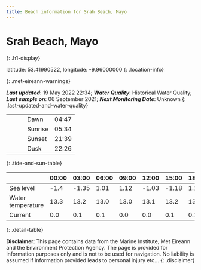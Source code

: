 ```yaml
---
title: Beach information for Srah Beach, Mayo
---
```

# Srah Beach, Mayo 
{: .h1-display}

latitude: 53.41990522, longitude: -9.96000000
{: .location-info}


{: .met-eireann-warnings}

___Last updated___: 19 May 2022 22:34; ___Water Quality___: Historical Water Quality;
___Last sample on___: 06 September 2021; ___Next Monitoring Date___: Unknown
{: .last-updated-and-water-quality}

|   |   |   |   |   |
|---|---|---|---|---|
|   |   |   | Dawn  | 04:47 |
|   |   |   | Sunrise  | 05:34 |
|   |   |   | Sunset  | 21:39 |
|   |   |   | Dusk  | 22:26 |
{: .tide-and-sun-table}

<div></div>

| | 00:00 | 03:00 | 06:00 | 09:00 | 12:00 | 15:00 | 18:00 | 21:00 |
|---|---|---|---|---|---|---|---|---|
| Sea level | -1.4 | -1.35 | 1.01 | 1.12| -1.03 | -1.18 | 1.11 | 1.5 |
| Water temperature | 13.3 | 13.2 | 13.0 | 13.0 | 13.1 | 13.2 | 13.2 | 13.2 |
| Current | 0.0 | 0.1 | 0.1 | 0.0 | 0.0| 0.1 | 0.1 | 0.0 |
{: .detail-table}

__Disclaimer__: This page contains data from the Marine Institute,
Met Eireann and the Environment Protection Agency. The page is provided for
information purposes only and is not to be used for navigation. No liability
is assumed if information provided leads to personal injury etc...
{: .disclaimer}